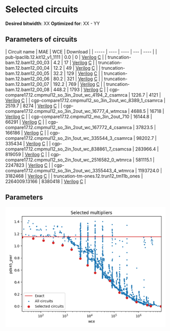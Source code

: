 
Selected circuits
===================
**Desired bitwidth**: XX
**Optimized for**: XX - YY


Parameters of circuits
----------------------------

| Circuit name | MAE | WCE | Download |
| ----- |  ---- | ---- | --- | ---- | 
| pub-lpaclib.12.kit12_v1_1111 | 0.0 | 0 |  [Verilog](pub-lpaclib.12.kit12_v1_1111.v) [C](pub-lpaclib.12.kit12_v1_1111.c) |
| truncation-bam.12.bam12_00_03 | 4.2 | 17 |  [Verilog](truncation-bam.12.bam12_00_03.v) [C](truncation-bam.12.bam12_00_03.c) |
| truncation-bam.12.bam12_00_04 | 12.2 | 49 |  [Verilog](truncation-bam.12.bam12_00_04.v) [C](truncation-bam.12.bam12_00_04.c) |
| truncation-bam.12.bam12_00_05 | 32.2 | 129 |  [Verilog](truncation-bam.12.bam12_00_05.v) [C](truncation-bam.12.bam12_00_05.c) |
| truncation-bam.12.bam12_00_06 | 80.2 | 321 |  [Verilog](truncation-bam.12.bam12_00_06.v) [C](truncation-bam.12.bam12_00_06.c) |
| truncation-bam.12.bam12_00_07 | 192.2 | 769 |  [Verilog](truncation-bam.12.bam12_00_07.v) [C](truncation-bam.12.bam12_00_07.c) |
| truncation-bam.12.bam12_00_08 | 448.2 | 1793 |  [Verilog](truncation-bam.12.bam12_00_08.v) [C](truncation-bam.12.bam12_00_08.c) |
| cgp-compare17.12.cmpmul12_so_3in_2out_wc_4194_2_csamrca | 1226.7 | 4121 |  [Verilog](cgp-compare17.12.cmpmul12_so_3in_2out_wc_4194_2_csamrca.v) [C](cgp-compare17.12.cmpmul12_so_3in_2out_wc_4194_2_csamrca.c) |
| cgp-compare17.12.cmpmul12_so_3in_2out_wc_8389_1_csamrca | 2519.7 | 8274 |  [Verilog](cgp-compare17.12.cmpmul12_so_3in_2out_wc_8389_1_csamrca.v) [C](cgp-compare17.12.cmpmul12_so_3in_2out_wc_8389_1_csamrca.c) |
| cgp-compare17.12.cmpmul12_so_3in_2out_wc_16777_4_wtmcsa | 4688.5 | 16718 |  [Verilog](cgp-compare17.12.cmpmul12_so_3in_2out_wc_16777_4_wtmcsa.v) [C](cgp-compare17.12.cmpmul12_so_3in_2out_wc_16777_4_wtmcsa.c) |
| cgp-compare17.12.cmpmul12_mo_3in_2out_710 | 16144.8 | 66291 |  [Verilog](cgp-compare17.12.cmpmul12_mo_3in_2out_710.v) [C](cgp-compare17.12.cmpmul12_mo_3in_2out_710.c) |
| cgp-compare17.12.cmpmul12_so_3in_2out_wc_167772_4_csamrca | 37823.5 | 166186 |  [Verilog](cgp-compare17.12.cmpmul12_so_3in_2out_wc_167772_4_csamrca.v) [C](cgp-compare17.12.cmpmul12_so_3in_2out_wc_167772_4_csamrca.c) |
| cgp-compare17.12.cmpmul12_so_2in_1out_wc_335544_3_csamrca | 98202.7 | 335434 |  [Verilog](cgp-compare17.12.cmpmul12_so_2in_1out_wc_335544_3_csamrca.v) [C](cgp-compare17.12.cmpmul12_so_2in_1out_wc_335544_3_csamrca.c) |
| cgp-compare17.12.cmpmul12_so_2in_1out_wc_838861_7_csamcsa | 283966.4 | 819059 |  [Verilog](cgp-compare17.12.cmpmul12_so_2in_1out_wc_838861_7_csamcsa.v) [C](cgp-compare17.12.cmpmul12_so_2in_1out_wc_838861_7_csamcsa.c) |
| cgp-compare17.12.cmpmul12_so_2in_1out_wc_2516582_0_wtmrca | 581115.1 | 2247823 |  [Verilog](cgp-compare17.12.cmpmul12_so_2in_1out_wc_2516582_0_wtmrca.v) [C](cgp-compare17.12.cmpmul12_so_2in_1out_wc_2516582_0_wtmrca.c) |
| cgp-compare17.12.cmpmul12_so_3in_2out_wc_3355443_4_wtmrca | 1193724.0 | 3182468 |  [Verilog](cgp-compare17.12.cmpmul12_so_3in_2out_wc_3355443_4_wtmrca.v) [C](cgp-compare17.12.cmpmul12_so_3in_2out_wc_3355443_4_wtmrca.c) |
| truncation-tm-ones.12.trun12_tm11b_ones | 2264009.13166 | 8380418 |  [Verilog](truncation-tm-ones.12.trun12_tm11b_ones.v) [C](truncation-tm-ones.12.trun12_tm11b_ones.c) |

Parameters
--------------
![Parameters figure](fig.png)
         